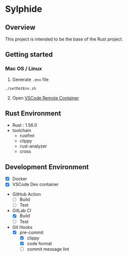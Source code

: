 # Sylphide
## Overview
This project is intended to be the base of the Rust project.

## Getting started
### Mac OS / Linux
1. Generate `.env` file

```bash
./setDotEnv.sh
```

2. Open [VSCode Remote Container](https://code.visualstudio.com/docs/remote/containers)


## Rust Environment
- Rust : 1.56.0
- toolchain
  - rustfmt
  - clippy
  - rust-analyzer
  - cross

## Development Environment
- [x] Docker
- [x] VSCode Dev container
- GitHub Action
  - [ ] Build
  - [ ] Test
- GitLab CI
  - [X] Build
  - [ ] Test
- Git Hooks
  - [x] pre-commit
    - [x] clippy
    - [x] code format
    - [ ] commit message lint
